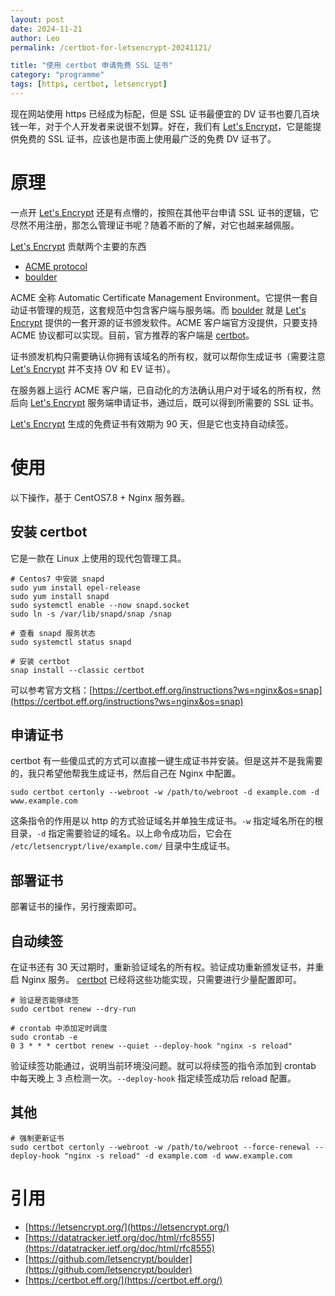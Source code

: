 ```yaml
---
layout: post
date: 2024-11-21
author: Leo
permalink: /certbot-for-letsencrypt-20241121/

title: "使用 certbot 申请免费 SSL 证书"
category: "programme"
tags: [https, certbot, letsencrypt]
---
```



现在网站使用 https 已经成为标配，但是 SSL 证书最便宜的 DV 证书也要几百块钱一年，对于个人开发者来说很不划算。好在，我们有 [Let's Encrypt](https://letsencrypt.org/)，它是能提供免费的 SSL 证书，应该也是市面上使用最广泛的免费 DV 证书了。

# 原理
一点开 [Let's Encrypt](https://letsencrypt.org/) 还是有点懵的，按照在其他平台申请 SSL 证书的逻辑，它尽然不用注册，那怎么管理证书呢？随着不断的了解，对它也越来越佩服。

[Let's Encrypt](https://letsencrypt.org/) 贡献两个主要的东西
- [ACME protocol](https://datatracker.ietf.org/doc/html/rfc8555)
- [boulder](https://github.com/letsencrypt/boulder)

ACME 全称 Automatic Certificate Management Environment。它提供一套自动证书管理的规范，这套规范中包含客户端与服务端。而 [boulder](https://github.com/letsencrypt/boulder) 就是 [Let's Encrypt](https://letsencrypt.org/) 提供的一套开源的证书颁发软件。ACME 客户端官方没提供，只要支持 ACME 协议都可以实现。目前，官方推荐的客户端是 [certbot](https://certbot.eff.org/)。

证书颁发机构只需要确认你拥有该域名的所有权，就可以帮你生成证书（需要注意 [Let's Encrypt](https://letsencrypt.org/) 并不支持 OV 和 EV 证书）。

在服务器上运行 ACME 客户端，已自动化的方法确认用户对于域名的所有权，然后向 [Let's Encrypt](https://letsencrypt.org/) 服务端申请证书，通过后，既可以得到所需要的 SSL 证书。

[Let's Encrypt](https://letsencrypt.org/) 生成的免费证书有效期为 90 天，但是它也支持自动续签。


# 使用
以下操作，基于 CentOS7.8 + Nginx 服务器。

## 安装 certbot
它是一款在 Linux 上使用的现代包管理工具。

```shell
# Centos7 中安装 snapd
sudo yum install epel-release
sudo yum install snapd
sudo systemctl enable --now snapd.socket
sudo ln -s /var/lib/snapd/snap /snap

# 查看 snapd 服务状态
sudo systemctl status snapd

# 安装 certbot
snap install --classic certbot
```

可以参考官方文档：[https://certbot.eff.org/instructions?ws=nginx&os=snap](https://certbot.eff.org/instructions?ws=nginx&os=snap)

## 申请证书
certbot 有一些傻瓜式的方式可以直接一键生成证书并安装。但是这并不是我需要的，我只希望他帮我生成证书，然后自己在 Nginx 中配置。

```shell
sudo certbot certonly --webroot -w /path/to/webroot -d example.com -d www.example.com
```

这条指令的作用是以 http 的方式验证域名并单独生成证书。`-w` 指定域名所在的根目录，`-d` 指定需要验证的域名。以上命令成功后，它会在 `/etc/letsencrypt/live/example.com/` 目录中生成证书。

## 部署证书
部署证书的操作，另行搜索即可。

## 自动续签
在证书还有 30 天过期时，重新验证域名的所有权。验证成功重新颁发证书，并重启 Nginx 服务。
[certbot](https://certbot.eff.org/) 已经将这些功能实现，只需要进行少量配置即可。
```shell
# 验证是否能够续签
sudo certbot renew --dry-run

# crontab 中添加定时调度
sudo crontab -e
0 3 * * * certbot renew --quiet --deploy-hook "nginx -s reload"

```
验证续签功能通过，说明当前环境没问题。就可以将续签的指令添加到 crontab 中每天晚上 3 点检测一次。`--deploy-hook` 指定续签成功后 reload 配置。

## 其他
```shell
# 强制更新证书
sudo certbot certonly --webroot -w /path/to/webroot --force-renewal --deploy-hook "nginx -s reload" -d example.com -d www.example.com
```


# 引用
- [https://letsencrypt.org/](https://letsencrypt.org/)
- [https://datatracker.ietf.org/doc/html/rfc8555](https://datatracker.ietf.org/doc/html/rfc8555)
- [https://github.com/letsencrypt/boulder](https://github.com/letsencrypt/boulder)
- [https://certbot.eff.org/](https://certbot.eff.org/)